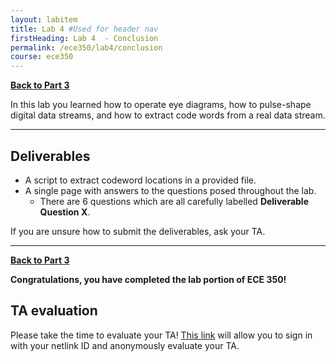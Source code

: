 ```yaml
---
layout: labitem
title: Lab 4 #Used for header nav
firstHeading: Lab 4  - Conclusion
permalink: /ece350/lab4/conclusion
course: ece350
---
```


[**Back to Part 3**](FLEX-sync.md)

In this lab you learned how to operate eye diagrams, how to pulse-shape digital data streams, and how to extract code words from a real data stream.

---

## Deliverables

- A script to extract codeword locations in a provided file.
- A single page with answers to the questions posed throughout the lab.
  - There are 6 questions which are all carefully labelled **Deliverable Question X**.

If you are unsure how to submit the deliverables, ask your TA.

---

[**Back to Part 3**](FLEX-sync.md)

**Congratulations, you have completed the lab portion of ECE 350!**

## TA evaluation

Please take the time to evaluate your TA! [This link](https://www.ece.uvic.ca/webeval/) will allow you to sign in with your netlink ID and anonymously evaluate your TA.
